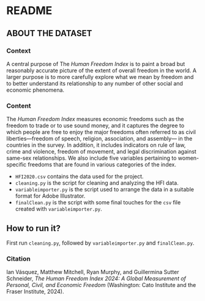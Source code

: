 # README

## ABOUT THE DATASET
### Context
A central purpose of The _Human Freedom Index_ is to paint a broad but reasonably accurate picture of the extent of overall freedom in the world. A larger purpose is to more carefully explore what we mean by freedom and to better understand its relationship to any number of other social and economic phenomena.

### Content
The _Human Freedom Index_ measures economic freedoms such as the freedom to trade or to use sound money, and it captures the degree to which people are free to enjoy the major freedoms often referred to as civil liberties—freedom of speech, religion, association, and assembly— in the countries in the survey. In addition, it includes indicators on rule of law, crime and violence, freedom of movement, and legal discrimination against same-sex relationships. We also include five variables pertaining to women-specific freedoms that are found in various categories of the index.

- `HFI2020.csv` contains the data used for the project.
- `cleaning.py` is the script for cleaning and analyzing the HFI data.
- `variableimporter.py` is the script used to arrange the data in a suitable format for Adobe Illustrator.
- `finalClean.py` is the script with some final touches for the `csv` file created with `variableimporter.py`.

## How to run it?
First run `cleaning.py`, followed by `variableimporter.py` and `finalClean.py`.

### Citation
Ian Vásquez, Matthew Mitchell, Ryan Murphy, and Guillermina Sutter Schneider, _The Human Freedom Index 2024: A Global Measurement of Personal, Civil, and Economic Freedom_ (Washington: Cato Institute and the Fraser Institute, 2024).

